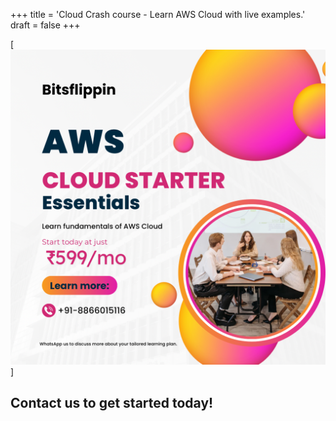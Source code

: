 +++
title = 'Cloud Crash course - Learn AWS Cloud with live examples.'
draft = false
+++


[![AWS Cloud Essentials](/images/BitsFlippin-AWS-CrashCourse-Essentials.PNG)]

## Contact us to get started today!

















